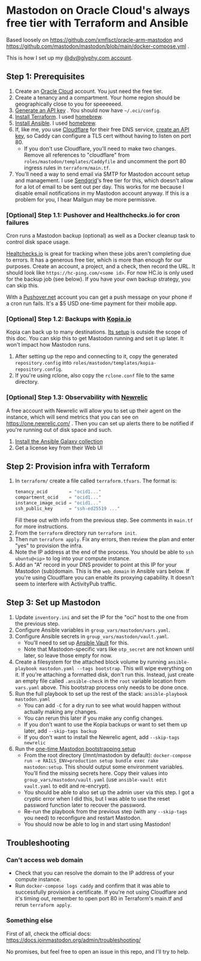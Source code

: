 # Mastodon on Oracle Cloud's always free tier with Terraform and Ansible

Based loosely on https://github.com/xmflsct/oracle-arm-mastodon and https://github.com/mastodon/mastodon/blob/main/docker-compose.yml .

This is how I set up my [@dv@glyphy.com account](https://social.glyphy.com/@dv).

## Step 1: Prerequisites

1. Create an [Oracle Cloud](https://www.oracle.com/cloud/) account. You just need the free tier.
2. Create a tenancy and a compartment. Your home region should be geographically close to you for speeeeeed.
3. [Generate an API key](https://docs.oracle.com/en-us/iaas/Content/API/Concepts/apisigningkey.htm#apisigningkey_topic_How_to_Generate_an_API_Signing_Key_Console)
   . You should now have `~/.oci/config`.
4. [Install Terraform](https://developer.hashicorp.com/terraform/downloads). I used [homebrew](https://brew.sh/).
5. [Install Ansible](https://docs.ansible.com/ansible/latest/installation_guide/installation_distros.html). I
   used [homebrew](https://brew.sh/).
6. If, like me, you use [Cloudflare](https://www.cloudflare.com/) for their free DNS
   service, [create an API key](https://github.com/caddy-dns/cloudflare#authenticating), so Caddy can configure a TLS cert without having to
   listen on port 80.
    * If you don't use Cloudflare, you'll need to make two changes. Remove all references to "cloudflare" from
      `roles/mastodon/templates/Caddyfile` and uncomment the port 80 ingress rules in `terraform/main.tf`.
7. You'll need a way to send email via SMTP for Mastodon account setup and management. I use [Sendgrid](https://sendgrid.com/)'s free
   tier for this, which doesn't allow for a lot of email to be sent out per day. This works for me because I disable email notifications
   in my Mastodon account anyway. If this is a problem for you, I hear Mailgun may be more permissive.

### [Optional] Step 1.1: Pushover and Healthchecks.io for cron failures

Cron runs a Mastodon backup (optional) as well as a Docker cleanup task to control disk space usage.

[Healtchecks.io](https://healthchecks.io/) is great for tracking when these jobs aren't completing due to errors. It has a generous free
tier, which is more than enough for our purposes. Create an account, a project, and a check, then record the URL. It should look like
`https://hc-ping.com/<some id>`. For now HC.io is only used for the backup job (see below). If you have your own backup strategy, you
can skip this.

With a [Pushover.net](https://pushover.net/) account you can get a push message on your phone if a cron run fails. It's a $5 USD
one-time payment for their mobile app.

### [Optional] Step 1.2: Backups with [Kopia.io](https://kopia.io/)

Kopia can back up to many destinations. [Its setup](https://kopia.io/docs/getting-started/) is outside the scope of this doc.
You can skip this to get Mastodon running and set it up later. It won't impact how Mastodon runs.

1. After setting up the repo and connecting to it, copy the generated `repository.config`
   into `roles/mastodon/templates/kopia-repository.config`.
2. If you're using rclone, also copy the `rclone.conf` file to the same directory.

### [Optional] Step 1.3: Observability with [Newrelic](https://newrelic.com/)

A free account with Newrelic will allow you to set up their agent on the instance, which will send metrics that you can see on
https://one.newrelic.com/ . Then you can set up alerts there to be notified if you're running out of disk space and such.

1. [Install the Ansible Galaxy collection](https://galaxy.ansible.com/newrelic/newrelic-infra)
2. Get a license key from their Web UI

## Step 2: Provision infra with Terraform

1. In `terraform/` create a file called `terraform.tfvars`. The format is:
   ```terraform
   tenancy_ocid        = "ocid1..."
   compartment_ocid    = "ocid1..."
   instance_image_ocid = "ocid1..."
   ssh_public_key      = "ssh-ed25519 ..."
   ```
   Fill these out with info from the previous step. See comments in `main.tf` for more instructions.
2. From the `terraform` directory run `terraform init`.
3. Then run `terraform apply`. Fix any errors, then review the plan and enter "yes" to provision the infra.
4. Note the IP address at the end of the process. You should be able to `ssh ubuntu@<ip>` to log into your compute instance.
5. Add an "A" record in your DNS provider to point at this IP for your Mastodon (sub)domain. This is the `web_domain` in Ansible vars 
   below. If you're using Cloudflare you can enable its proxying capability. It doesn't seem to interfere with ActivityPub traffic.

## Step 3: Set up Mastodon

1. Update `inventory.ini` and set the IP for the "oci" host to the one from the previous step.
2. Configure Ansible variables in `group_vars/mastodon/vars.yaml`.
3. Configure Ansible secrets in `group_vars/mastodon/vault.yaml`.
    * You'll need to set up [Ansible Vault](https://docs.ansible.com/ansible/latest/user_guide/vault.html) for this.
    * Note that Mastodon-specific vars like `otp_secret` are not known until later, so leave those empty for now.
4. Create a filesystem for the attached block volume by running `ansible-playbook mastodon.yaml --tags bootstrap`. This will wipe
   everything on it. If you're attaching a formatted disk, don't run this. Instead, just create an empty file called `.ansible-check` in
   the `root` variable location from `vars.yaml` above. This bootstrap process only needs to be done once.
5. Run the full playbook to set up the rest of the stack: `ansible-playbook mastodon.yaml`
    * You can add `-C` for a dry run to see what would happen without actually making any changes.
    * You can rerun this later if you make any config changes.
    * If you don't want to use the Kopia backups or want to set them up later, add `--skip-tags backup`
    * If you don't want to install the Newrelic agent, add `--skip-tags newrelic`
6. Run the [one-time Mastodon bootstrapping setup](https://docs.joinmastodon.org/admin/setup/)
    * From the root directory (/mnt/mastodon by default): `docker-compose run -e RAILS_ENV=production setup bundle exec rake
      mastodon:setup`. This should output some environment variables. You'll find the missing secrets here. Copy their values into
      `group_vars/mastodon/vault.yaml` (use `ansible-vault edit vault.yaml` to edit and re-encrypt).
    * You should be able to also set up the admin user via this step. I got a cryptic error when I did this, but I was able to use the
      reset password function later to recover the password.
    * Re-run the playbook from the previous step (with any `--skip-tags` you need) to reconfigure and restart Mastodon.
    * You should now be able to log in and start using Mastodon!

## Troubleshooting

### Can't access web domain

* Check that you can resolve the domain to the IP address of your compute instance.
* Run `docker-compose logs caddy` and confirm that it was able to successfully provision a certificate. If you're not using Cloudflare
  and it's timing out, remember to open port 80 in Terraform's main.tf and rerun `terraform apply`.

### Something else

First of all, check the official docs: https://docs.joinmastodon.org/admin/troubleshooting/

No promises, but feel free to open an issue in this repo, and I'll try to help.
